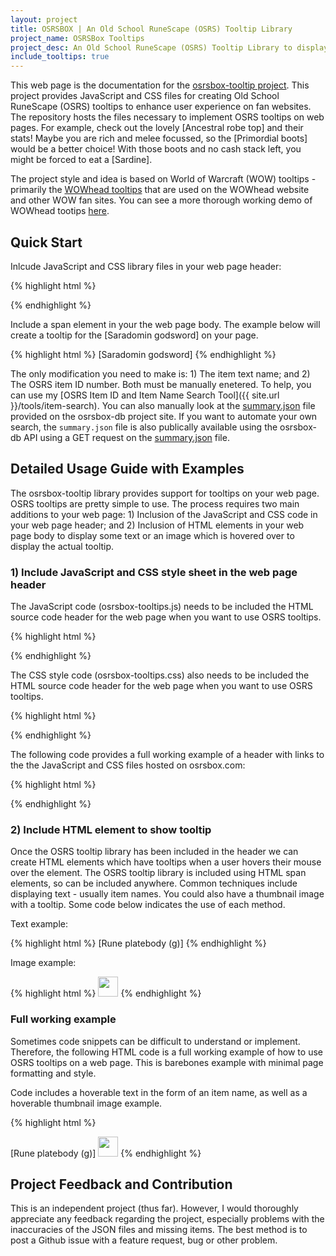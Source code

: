 ```yaml
---
layout: project
title: OSRSBOX | An Old School RuneScape (OSRS) Tooltip Library
project_name: OSRSBox Tooltips
project_desc: An Old School RuneScape (OSRS) Tooltip Library to display tooltips for OSRS items on mouse hover
include_tooltips: true
---
```


This web page is the documentation for the [osrsbox-tooltip project](https://github.com/osrsbox/osrsbox-tooltips). This project provides JavaScript and CSS files for creating Old School RuneScape (OSRS) tooltips to enhance user experience on fan websites. The repository hosts the files necessary to implement OSRS tooltips on web pages. For example, check out the lovely <span class="osrstooltip" id='21021' title='Please wait ...'>[Ancestral robe top]</span> and their stats! Maybe you are rich and melee focussed, so the <span class="osrstooltip" id='13239' title='Please wait ...'>[Primordial boots]</span> would be a better choice! With those boots and no cash stack left, you might be forced to eat a <span class="osrstooltip" id='325' title='Please wait ...'>[Sardine]</span>.

The project style and idea is based on World of Warcraft (WOW) tooltips - primarily the [WOWhead tooltips](http://www.wowhead.com/tooltips) that are used on the WOWhead website and other WOW fan sites. You can see a more thorough working demo of WOWhead tootips [here](http://wow.zamimg.com/widgets/power/demo.html).

## Quick Start

Inlcude JavaScript and CSS library files in your web page header:

{% highlight html %}
<head>
  <link rel="stylesheet" type="text/css" href="https://www.osrsbox.com/osrsbox-tooltips/osrsbox-tooltips.css">
  <script type="text/javascript" src="https://www.osrsbox.com/osrsbox-tooltips/osrsbox-tooltips.js"></script>
</head>
{% endhighlight %}

Include a span element in your the web page body. The example below will create a tooltip for the <span class="osrstooltip" id='11806' title='Please wait ...'>[Saradomin godsword]</span> on your page.

{% highlight html %}
<span class="osrstooltip" id='11806' title='Please wait ...'>[Saradomin godsword]</span>
{% endhighlight %}

The only modification you need to make is: 1) The item text name; and 2) The OSRS item ID number. Both must be manually enetered. To help, you can use my [OSRS Item ID and Item Name Search Tool]({{ site.url }}/tools/item-search). You can also manually look at the [summary.json](https://github.com/osrsbox/osrsbox-db/blob/master/docs/summary.json) file provided on the osrsbox-db project site. If you want to automate your own search, the `summary.json` file is also publically available using the osrsbox-db API using a GET request on the [summary.json](https://www.osrsbox.com/osrsbox-db/summary.json) file.

## Detailed Usage Guide with Examples

The osrsbox-tooltip library provides support for tooltips on your web page. OSRS tooltips are pretty simple to use. The process requires two main additions to your web page: 1) Inclusion of the JavaScript and CSS code in your web page header; and 2) Inclusion of HTML elements in your web page body to display some text or an image which is hovered over to display the actual tooltip.

### 1) Include JavaScript and CSS style sheet in the web page header

The JavaScript code (osrsbox-tooltips.js) needs to be included the HTML source code header for the web page when you want to use OSRS tooltips.

{% highlight html %}
<script type="text/javascript" src="https://www.osrsbox.com/osrsbox-tooltips/osrsbox-tooltips.js"></script>
{% endhighlight %}

The CSS style code (osrsbox-tooltips.css) also needs to be included the HTML source code header for the web page when you want to use OSRS tooltips.

{% highlight html %}
<link rel="stylesheet" type="text/css" href="https://www.osrsbox.com/osrsbox-tooltips/osrsbox-tooltips.css">
{% endhighlight %}

The following code provides a full working example of a header with links to the the JavaScript and CSS files hosted on osrsbox.com:

{% highlight html %}
<head>
  <link rel="stylesheet" type="text/css" href="https://www.osrsbox.com/osrsbox-tooltips/osrsbox-tooltips.css">
  <script type="text/javascript" src="https://www.osrsbox.com/osrsbox-tooltips/osrsbox-tooltips.js"></script>
</head>
{% endhighlight %}

### 2) Include HTML element to show tooltip

Once the OSRS tooltip library has been included in the header we can create HTML elements which have tooltips when a user hovers their mouse over the element. The OSRS tooltip library is included using HTML span elements, so can be included anywhere. Common techniques include displaying text - usually item names. You could also have a thumbnail image with a tooltip. Some code below indicates the use of each method.

Text example:

{% highlight html %}
<span class="osrstooltip" id='2615' title='Please wait ...'>[Rune platebody (g)]</span>
{% endhighlight %}

Image example:

{% highlight html %}
<span class="osrstooltip" id='2617' title='Please wait ...'><img class="" height="32" width="32" src="https://www.osrsbox.com/osrsbox-db/items-icons/2617.png"></span>
{% endhighlight %}

### Full working example

Sometimes code snippets can be difficult to understand or implement. Therefore, the following HTML code is a full working example of how to use OSRS tooltips on a web page. This is barebones example with minimal page formatting and style. 

Code includes a hoverable text in the form of an item name, as well as a hoverable thumbnail image example. 

{% highlight html %}
<!DOCTYPE html>
<html>
<head>
  <title>OSRSBOX | Simple HTML Example using OSRS Tooltips by PH01L</title>
  <!-- External links to osrsbox-tooltip library (JS and CSS) -->
  <link href="https://www.osrsbox.com/osrsbox-tooltips/osrsbox-tooltips.css" rel="stylesheet" type="text/css">
  <script src="https://www.osrsbox.com/osrsbox-tooltips/osrsbox-tooltips.js" type="text/javascript">
  </script>
</head>
<body>
  <span class="osrstooltip" id='2615' title='Please wait ...'>[Rune platebody (g)]</span>
  <span class="osrstooltip" id='2617' title='Please wait ...'><img class="" height="32" width="32" src="https://www.osrsbox.com/osrsbox-db/items-icons/2617.png"></span>
</body>
</html>
{% endhighlight %}

## Project Feedback and Contribution

This is an independent project (thus far). However, I would thoroughly appreciate any feedback regarding the project, especially problems with the inaccuracies of the JSON files and missing items. The best method is to post a Github issue with a feature request, bug or other problem. 
